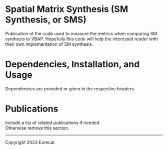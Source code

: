 # Spatial Matrix Synthesis (SM Synthesis, or SMS)

Publication of the code used to measure the metrics when comparing SM synthesis to VBAP.
Hopefully this code will help the interested reader with their own implementation of SM synthesis.

# Dependencies, Installation, and Usage

Dependencies are provided or given in the respective headers.


# Publications

Include a list of related publications if needed.   
Otherwise remove this section.


-----------------------

Copyright 2023 Eurecat
